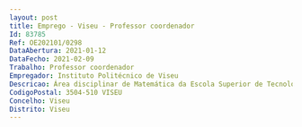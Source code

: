 ```yaml
--- 
layout: post
title: Emprego - Viseu - Professor coordenador
Id: 83785
Ref: OE202101/0298
DataAbertura: 2021-01-12
DataFecho: 2021-02-09
Trabalho: Professor coordenador
Empregador: Instituto Politécnico de Viseu
Descricao: Área disciplinar de Matemática da Escola Superior de Tecnologia e Gestão de Viseu.
CodigoPostal: 3504-510 VISEU
Concelho: Viseu
Distrito: Viseu
--- 
```


